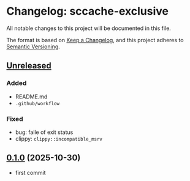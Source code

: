 # Changelog: sccache-exclusive

All notable changes to this project will be documented in this file.

The format is based on [Keep a Changelog](https://keepachangelog.com/en/1.0.0/),
and this project adheres to [Semantic Versioning](https://semver.org/spec/v2.0.0.html).

## [Unreleased]
### Added
* README.md
* `.github/workflow`

### Fixed
* bug: faile of exit status
* clippy: `clippy::incompatible_msrv`

## [0.1.0] (2025-10-30)
* first commit

[Unreleased]: https://github.com/aki-akaguma/sccache-exclusive/compare/v0.1.0..HEAD
[0.1.1]: https://github.com/aki-akaguma/sccache-exclusive/compare/v0.1.0..v0.1.1
[0.1.0]: https://github.com/aki-akaguma/sccache-exclusive/releases/tag/v0.1.0
